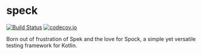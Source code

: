 # speck
[![Build Status](https://travis-ci.org/raniejade/speck.svg?branch=master)](https://travis-ci.org/raniejade/speck) [![codecov.io](https://codecov.io/github/raniejade/speck/coverage.svg?branch=master)](https://codecov.io/github/raniejade/speck?branch=master)

Born out of frustration of Spek and the love for Spock, a simple yet versatile testing framework for Kotlin.
